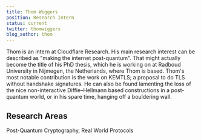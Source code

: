 ```yaml
---
title: Thom Wiggers
position: Research Intern
status: current
twitter: thomwiggers
blog_author: thom
---
```


Thom is an intern at Cloudflare Research. His main research interest can be described as "making the internet post-quantum". That might actually become the title of his PhD thesis, which he is working on at Radboud University in Nijmegen, the Netherlands, where Thom is based. Thom's most notable contribution is the work on KEMTLS; a proposal to do TLS without handshake signatures. He can also be found lamenting the loss of the nice non-interactive Diffie–Hellmann based constructions in a post-quantum world, or in his spare time, hanging off a bouldering wall.

## Research Areas 
Post-Quantum Cryptography, Real World Protocols
